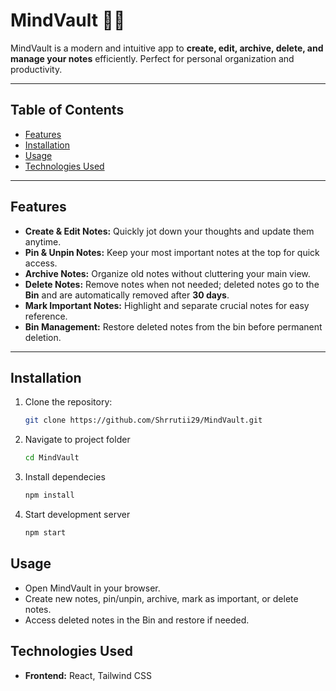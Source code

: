 # MindVault 🧠💎

MindVault is a modern and intuitive app to **create, edit, archive, delete, and manage your notes** efficiently. Perfect for personal organization and productivity.

---

## Table of Contents

- [Features](#features)  
- [Installation](#installation)  
- [Usage](#usage)  
- [Technologies Used](#technologies-used)  

---

## Features

- **Create & Edit Notes:** Quickly jot down your thoughts and update them anytime.  
- **Pin & Unpin Notes:** Keep your most important notes at the top for quick access.  
- **Archive Notes:** Organize old notes without cluttering your main view.  
- **Delete Notes:** Remove notes when not needed; deleted notes go to the **Bin** and are automatically removed after **30 days**.  
- **Mark Important Notes:** Highlight and separate crucial notes for easy reference.  
- **Bin Management:** Restore deleted notes from the bin before permanent deletion.  

---

## Installation

1. Clone the repository:  
   ```bash
   git clone https://github.com/Shrrutii29/MindVault.git

2. Navigate to project folder
    ```bash
    cd MindVault

3. Install dependecies
    ```bash
    npm install

4. Start development server
    ```bash
    npm start

## Usage

- Open MindVault in your browser.
- Create new notes, pin/unpin, archive, mark as important, or delete notes.
- Access deleted notes in the Bin and restore if needed.

## Technologies Used
- **Frontend:** React, Tailwind CSS
